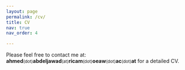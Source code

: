 ```yaml
---
layout: page
permalink: /cv/
title: CV
nav: true
nav_order: 4

---
```



Please feel free to contact me at: <b>ahmed</b><small>(dot)</small><b>abdeljawad</b><small>(at)</small><b>ricam</b><small>(dot)</small><b>oeaw</b><small>(dot)</small><b>ac</b><small>(dot)</small><b>at</b>
for a detailed CV.
